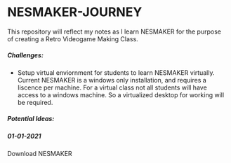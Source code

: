 # NESMAKER-JOURNEY

This repository will reflect my notes as I learn NESMAKER for the purpose of creating a Retro Videogame Making Class. 

##### Challenges: 
- Setup virtual enviornment for students to learn NESMAKER virtually. Current NESMAKER is a windows only installation, and requires a liscence per machine.   For a virtual class not all students will have access to a windows machine. So a virtualized desktop for working will be required.  


##### Potential Ideas:


##### 01-01-2021
Download NESMAKER 
